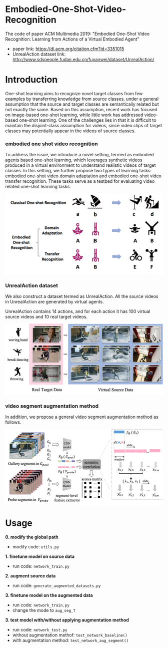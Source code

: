 # Embodied-One-Shot-Video-Recognition
The code of paper ACM Multimedia 2019: "Embodied One-Shot Video Recognition: Learning from Actions of a Virtual Embodied Agent"

- paper link: https://dl.acm.org/citation.cfm?id=3351015
- UnrealAction dataset link: http://www.sdspeople.fudan.edu.cn/fuyanwei/dataset/UnrealAction/

# Introduction
One-shot learning aims to recognize novel target classes from few examples by transferring knowledge from source classes, under a
general assumption that the source and target classes are semantically related but not exactly the same. Based on this assumption,
recent work has focused on image-based one-shot learning, while little work has addressed video-based one-shot learning. One of the
challenges lies in that it is difficult to maintain the disjoint-class assumption for videos, since video clips of target classes may potentially
appear in the videos of source classes. 

### embodied one shot video recognition
To address the issue, we introduce a novel setting, termed as embodied agents based one-shot learning, which leverages synthetic videos produced in a virtual
environment to understand realistic videos of target classes. In this setting, we further propose two types of learning tasks: embodied
one-shot video domain adaptation and embodied one-shot video transfer recognition. These tasks serve as a testbed for evaluating
video related one-shot learning tasks. 

![Image text](https://github.com/lovelyqian/Embodied-One-Shot-Video-Recognition/blob/master/images/embodied-one-shot-video-recognition.png)

### UnrealAction dataset
We also construct a dataset termed as UnrealAction. All the source videos in  UnrealAction are generated by virtual agents.

UnrealAction contains 14 actions, and for each action it has 100 virtual source videos and 10 real target videos.

![Image text](https://github.com/lovelyqian/Embodied-One-Shot-Video-Recognition/blob/master/images/unrealAction.png)

### video segment augmentation method
In addition, we propose a general video segment augmentation method as follows.

![Image text](https://github.com/lovelyqian/Embodied-One-Shot-Video-Recognition/blob/master/images/video_augmentation_method.png)

# Usage
**0. modify the global path**
- modify code: `utils.py`

**1. finetune model on source data**
- run code: `network_train.py`

**2. augment source data**
- run code: `generate_augmented_datasets.py`

**3. finetune model on the augmented data**
- run code: `network_train.py`
- change the mode to `aug_seg_T`

**3. test model with/without applying augmentation method**
- run code: `network_test.py`
- without augmentation methof: `test_network_baseline()`
- with augmentation method: `test_network_aug_segment()`

